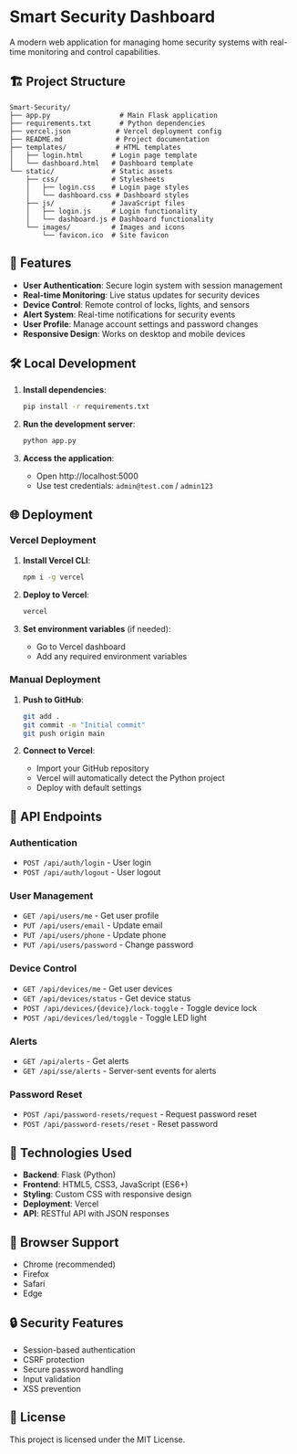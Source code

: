 # Smart Security Dashboard

A modern web application for managing home security systems with real-time monitoring and control capabilities.

## 🏗️ Project Structure

```
Smart-Security/
├── app.py                 # Main Flask application
├── requirements.txt       # Python dependencies
├── vercel.json           # Vercel deployment config
├── README.md             # Project documentation
├── templates/            # HTML templates
│   ├── login.html       # Login page template
│   └── dashboard.html   # Dashboard template
└── static/              # Static assets
    ├── css/             # Stylesheets
    │   ├── login.css    # Login page styles
    │   └── dashboard.css # Dashboard styles
    ├── js/              # JavaScript files
    │   ├── login.js     # Login functionality
    │   └── dashboard.js # Dashboard functionality
    └── images/          # Images and icons
        └── favicon.ico  # Site favicon
```

## 🚀 Features

- **User Authentication**: Secure login system with session management
- **Real-time Monitoring**: Live status updates for security devices
- **Device Control**: Remote control of locks, lights, and sensors
- **Alert System**: Real-time notifications for security events
- **User Profile**: Manage account settings and password changes
- **Responsive Design**: Works on desktop and mobile devices

## 🛠️ Local Development

1. **Install dependencies**:
   ```bash
   pip install -r requirements.txt
   ```

2. **Run the development server**:
   ```bash
   python app.py
   ```

3. **Access the application**:
   - Open http://localhost:5000
   - Use test credentials: `admin@test.com` / `admin123`

## 🌐 Deployment

### Vercel Deployment

1. **Install Vercel CLI**:
   ```bash
   npm i -g vercel
   ```

2. **Deploy to Vercel**:
   ```bash
   vercel
   ```

3. **Set environment variables** (if needed):
   - Go to Vercel dashboard
   - Add any required environment variables

### Manual Deployment

1. **Push to GitHub**:
   ```bash
   git add .
   git commit -m "Initial commit"
   git push origin main
   ```

2. **Connect to Vercel**:
   - Import your GitHub repository
   - Vercel will automatically detect the Python project
   - Deploy with default settings

## 🔧 API Endpoints

### Authentication
- `POST /api/auth/login` - User login
- `POST /api/auth/logout` - User logout

### User Management
- `GET /api/users/me` - Get user profile
- `PUT /api/users/email` - Update email
- `PUT /api/users/phone` - Update phone
- `PUT /api/users/password` - Change password

### Device Control
- `GET /api/devices/me` - Get user devices
- `GET /api/devices/status` - Get device status
- `POST /api/devices/{device}/lock-toggle` - Toggle device lock
- `POST /api/devices/led/toggle` - Toggle LED light

### Alerts
- `GET /api/alerts` - Get alerts
- `GET /api/sse/alerts` - Server-sent events for alerts

### Password Reset
- `POST /api/password-resets/request` - Request password reset
- `POST /api/password-resets/reset` - Reset password

## 🎨 Technologies Used

- **Backend**: Flask (Python)
- **Frontend**: HTML5, CSS3, JavaScript (ES6+)
- **Styling**: Custom CSS with responsive design
- **Deployment**: Vercel
- **API**: RESTful API with JSON responses

## 📱 Browser Support

- Chrome (recommended)
- Firefox
- Safari
- Edge

## 🔒 Security Features

- Session-based authentication
- CSRF protection
- Secure password handling
- Input validation
- XSS prevention

## 📄 License

This project is licensed under the MIT License.

